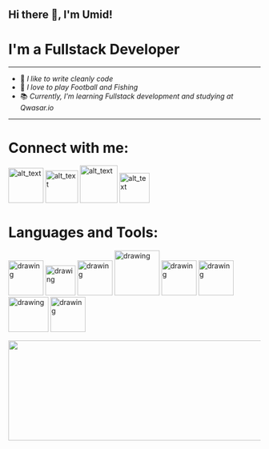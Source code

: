 ## Hi there 👋, I'm Umid! 
# I'm a Fullstack Developer
---
+ 🦾 *I like to write cleanly code*
+ 🎉 *I love to play Football and Fishing* 
+ 📚 *Currently, I'm learning Fullstack development and studying at Qwasar.io*
___
# Connect with me:
[<img alt="alt_text" width="70px" src="https://www.picng.com/upload/linkedin/png_linkedin_64398.png" />](https://www.linkedin.com/in/umid-jumayev-a5b9a9230/) [<img alt="alt_text" width="65px" src="https://www.nicepng.com/png/detail/1-12860_new-instagram-logo-png-transparent-png-format-instagram.png" />](https://www.instagram.com/jv_umid/) [<img alt="alt_text" width="75px" src="https://user-images.githubusercontent.com/36547915/97088991-45da5d00-1652-11eb-900f-80d106540f4f.png" />](https://leetcode.com/umid007/) [<img alt="alt_text" width="60px" src="https://assets-global.website-files.com/62462834c60df92621c6b5be/62462c29f3165b55ea6255ea_light-text-logo-vertical.svg" />](https://www.codewars.com/users/umidscode)



# Languages and Tools:
<img src="https://icon-library.com/images/html5-icon-png/html5-icon-png-9.jpg" alt="drawing" style="width:70px;"/> <img src="https://www.kindpng.com/picc/m/464-4640184_css3-png-download-css-icon-transparent-png.png" alt="drawing" style="width:60px;"/> <img src="https://www.freepnglogos.com/uploads/javascript-png/javascript-vector-logo-yellow-png-transparent-javascript-vector-12.png" alt="drawing" style="width:70px;"/> <img src="https://www.freepnglogos.com/uploads/javascript-png/javascript-nodejs-logo-27.png" alt="drawing" style="width:90px;"/> <img src="https://brandslogos.com/wp-content/uploads/images/large/react-logo-1.png" alt="drawing" style="width:70px;"/> <img src="https://seeklogo.com/images/T/typescript-logo-B29A3F462D-seeklogo.com.png" alt="drawing" style="width:70px;"/> <img src="https://uxwing.com/wp-content/themes/uxwing/download/brands-and-social-media/nextjs-icon.png" alt="drawing" style="width:80px; height: 70px"/> <img src="https://www.kindpng.com/picc/m/385-3850482_mongodb-logo-png-transparent-png.png" alt="drawing" style="width:70px;"/>

<img src="https://i.pinimg.com/originals/a5/35/60/a53560c8088900e266880f779dacced7.gif" width="600" height="200">


